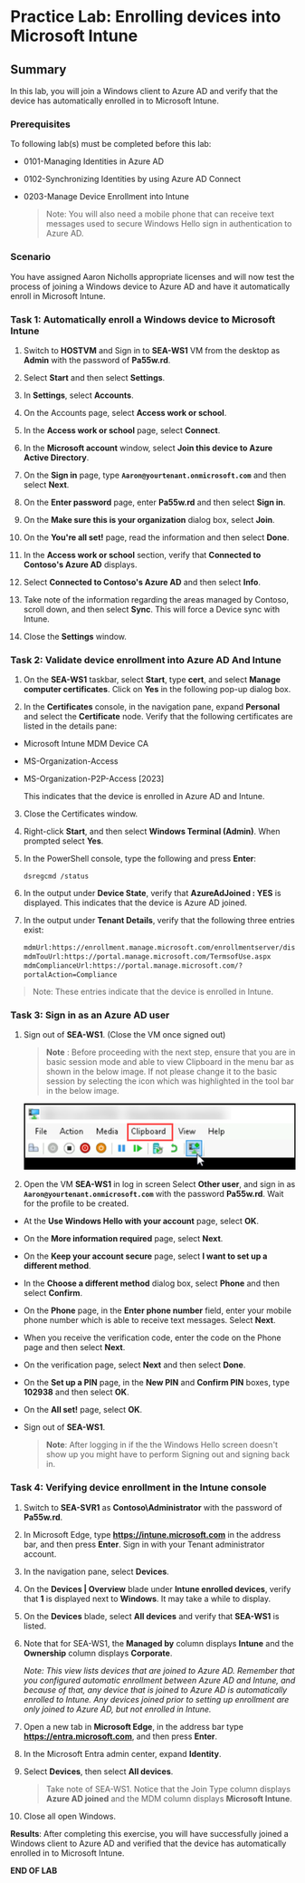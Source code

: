 # Practice Lab: Enrolling devices into Microsoft Intune

## Summary

In this lab, you will join a Windows client to Azure AD and verify that the device has automatically enrolled in to Microsoft Intune.

### Prerequisites

To following lab(s) must be completed before this lab:

- 0101-Managing Identities in Azure AD

- 0102-Synchronizing Identities by using Azure AD Connect

- 0203-Manage Device Enrollment into Intune

  > Note: You will also need a mobile phone that can receive text messages used to secure Windows Hello sign in authentication to Azure AD.

### Scenario

You have assigned Aaron Nicholls appropriate licenses and will now test the process of joining a Windows device to Azure AD and have it automatically enroll in Microsoft Intune.

### Task 1: Automatically enroll a Windows device to Microsoft Intune

1. Switch to **HOSTVM** and Sign in to **SEA-WS1** VM from the desktop as **Admin** with the password of **Pa55w.rd**.

2. Select **Start** and then select **Settings**.

3. In **Settings**, select **Accounts**.

4. On the Accounts page, select **Access work or school**.

5. In the **Access work or school** page, select **Connect**.

6. In the **Microsoft account** window, select **Join this device to Azure Active Directory**.

7. On the **Sign in** page, type **`Aaron@yourtenant.onmicrosoft.com`** and then select **Next**.


8. On the **Enter password** page, enter **Pa55w.rd** and then select **Sign in**.

9. On the **Make sure this is your organization** dialog box, select **Join**.

10. On the **You're all set!** page, read the information and then select **Done**.

11. In the **Access work or school** section, verify that **Connected to Contoso's Azure AD** displays.

12. Select **Connected to Contoso's Azure AD** and then select **Info**.

13. Take note of the information regarding the areas managed by Contoso, scroll down, and then select **Sync**. This will force a Device sync with Intune.

14. Close the **Settings** window.

### Task 2: Validate device enrollment into Azure AD And Intune

1. On the **SEA-WS1** taskbar, select **Start**, type **cert**, and select **Manage computer certificates**. Click on **Yes** in the following pop-up dialog box.
    
2. In the **Certificates** console, in the navigation pane, expand **Personal** and select the **Certificate** node. Verify that the following certificates are listed in the details pane:

-   Microsoft Intune MDM Device CA
-   MS-Organization-Access
-   MS-Organization-P2P-Access \[2023\]

    This indicates that the device is enrolled in Azure AD and Intune.

3. Close the Certificates window.

4. Right-click **Start**, and then select **Windows Terminal (Admin)**. When prompted select **Yes**.

5. In the PowerShell console, type the following and press **Enter**: 

    ```
    dsregcmd /status
    ```

6. In the output under **Device State**, verify that **AzureAdJoined : YES** is displayed. This indicates that the device is Azure AD joined.

7. In the output under **Tenant Details**, verify that the following three entries exist:

    ```
    mdmUrl:https://enrollment.manage.microsoft.com/enrollmentserver/discovery.svc
    mdmTouUrl:https://portal.manage.microsoft.com/TermsofUse.aspx
    mdmComplianceUrl:https://portal.manage.microsoft.com/?portalAction=Compliance
    ```

> Note: These entries indicate that the device is enrolled in Intune.

### Task 3: Sign in as an Azure AD user

1. Sign out of **SEA-WS1**. (Close the VM once signed out)

   >**Note** : Before proceeding with the next step, ensure that you are in basic session mode and able to view Clipboard in the menu bar as shown in the below image. If not please change it to the basic session by selecting the icon which was highlighted in the tool bar in the below image.

   ![](../media/passwordwriteback1.png)

2. Open the VM **SEA-WS1** in log in screen Select **Other user**, and sign in as **`Aaron@yourtenant.onmicrosoft.com`** with the password **Pa55w.rd**. Wait for the profile to be created.

 - At the **Use Windows Hello with your account** page, select **OK**.
 
 - On the **More information required** page, select **Next**.

 - On the **Keep your account secure** page, select **I want to set up a different method**.

 - In the **Choose a different method** dialog box, select **Phone** and then select **Confirm**.

 - On the **Phone** page, in the **Enter phone number** field, enter your mobile phone number which is able to receive text messages. Select **Next**.

 - When you receive the verification code, enter the code on the Phone page and then select **Next**.

 - On the verification page, select **Next** and then select **Done**.

 - On the **Set up a PIN** page, in the **New PIN** and **Confirm PIN** boxes, type **102938** and then select **OK**.

 - On the **All set!** page, select **OK**.

 - Sign out of **SEA-WS1**.

   >**Note**: After logging in if the the Windows Hello screen doesn't show up you might have to perform Signing out and signing back in.

### Task 4: Verifying device enrollment in the Intune console

1. Switch to **SEA-SVR1** as **Contoso\Administrator** with the password of **Pa55w.rd**. 

2. In Microsoft Edge, type **https://intune.microsoft.com** in the address bar, and then press **Enter**. Sign in with your Tenant administrator account.

3. In the navigation pane, select **Devices**.

4. On the **Devices | Overview** blade under **Intune enrolled devices**, verify that **1** is displayed next to **Windows**. It may take a while to display.

5. On the **Devices** blade, select **All devices** and verify that **SEA-WS1** is listed.

6. Note that for SEA-WS1, the **Managed by** column displays **Intune** and the **Ownership** column displays **Corporate**. 

   _Note: This view lists devices that are joined to Azure AD. Remember that you configured automatic enrollment between Azure AD and Intune, and because of that, any device that is joined to Azure AD is automatically enrolled to Intune. Any devices joined prior to setting up enrollment are only joined to Azure AD, but not enrolled in Intune._

7. Open a new tab in **Microsoft Edge**, in the address bar type **https://entra.microsoft.com**, and then press **Enter**.

8. In the Microsoft Entra admin center, expand **Identity**.

9. Select **Devices**, then select **All devices**. 

   > Take note of SEA-WS1. Notice that the Join Type column displays **Azure AD joined** and the MDM column displays **Microsoft Intune**.

10. Close all open Windows.

**Results**: After completing this exercise, you will have successfully joined a Windows client to Azure AD and verified that the device has automatically enrolled in to Microsoft Intune.

**END OF LAB**
